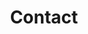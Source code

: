 ---
title: Contact
description: >-
  Cabinet de sophrologie de Sophie Looseveldt à Montpellier, informations et contact
---